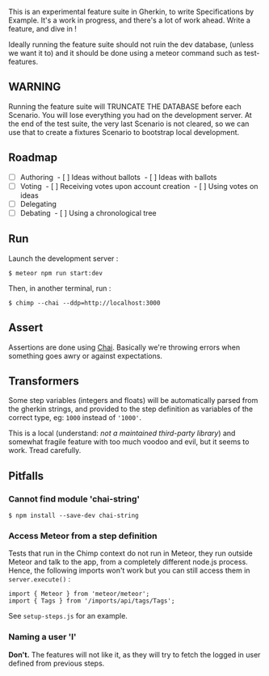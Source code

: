 This is an experimental feature suite in Gherkin, to write Specifications by Example.
It's a work in progress, and there's a lot of work ahead. Write a feature, and dive in !

Ideally running the feature suite should not ruin the dev database, (unless we want it to)
and it should be done using a meteor command such as test-features.

## WARNING

Running the feature suite will TRUNCATE THE DATABASE before each Scenario.
You will lose everything you had on the development server.
At the end of the test suite, the very last Scenario is not cleared,
so we can use that to create a fixtures Scenario to bootstrap local development.

## Roadmap

- [ ] Authoring
  - [ ] Ideas without ballots
  - [ ] Ideas with ballots
- [ ] Voting
  - [ ] Receiving votes upon account creation
  - [ ] Using votes on ideas
- [ ] Delegating
- [ ] Debating
  - [ ] Using a chronological tree

## Run

Launch the development server :

    $ meteor npm run start:dev

Then, in another terminal, run :

    $ chimp --chai --ddp=http://localhost:3000


## Assert

Assertions are done using [Chai](http://chaijs.com/).
Basically we're throwing errors when something goes awry or against expectations.


## Transformers

Some step variables (integers and floats) will be automatically parsed from the gherkin strings,
and provided to the step definition as variables of the correct type, eg: `1000` instead of `'1000'`.

This is a local (understand: _not a maintained third-party library_)
and somewhat fragile feature with too much voodoo and evil, but it seems to work.
Tread carefully.


## Pitfalls

### Cannot find module 'chai-string'

    $ npm install --save-dev chai-string

### Access Meteor from a step definition

Tests that run in the Chimp context do not run in Meteor,
they run outside Meteor and talk to the app, from a completely different node.js process.
Hence, the following imports won't work but you can still access them in `server.execute()` :

    import { Meteor } from 'meteor/meteor';
    import { Tags } from '/imports/api/tags/Tags';

See `setup-steps.js` for an example.

### Naming a user 'I'

**Don't.**
The features will not like it, as they will try to fetch the logged in user defined from previous steps.

